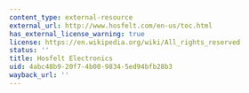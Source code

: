 ```yaml
---
content_type: external-resource
external_url: http://www.hosfelt.com/en-us/toc.html
has_external_license_warning: true
license: https://en.wikipedia.org/wiki/All_rights_reserved
status: ''
title: Hosfelt Electronics
uid: 4abc48b9-20f7-4b00-9834-5ed94bfb28b3
wayback_url: ''
---
```


